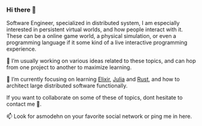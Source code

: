 ### Hi there 👋

Software Engineer, specialized in distributed system, I am especially interested in persistent virtual worlds, and how people interact with it.
These can be a online game world, a physical simulation, or even a programming language if it some kind of a live interactive programming experience.

🔭 I’m usually working on various ideas related to these topics, and can hop from one project to another to maximize learning.

🌱 I’m currently focusing on learning [Elixir](https://elixir-lang.org/), [Julia](https://julialang.org/) and [Rust](https://www.rust-lang.org/), and how to architect large distributed software functionally.

If you want to collaborate on some of these of topics, dont hesitate to contact me 💬.

📫 Look for asmodehn on your favorite social network or ping me in here.
